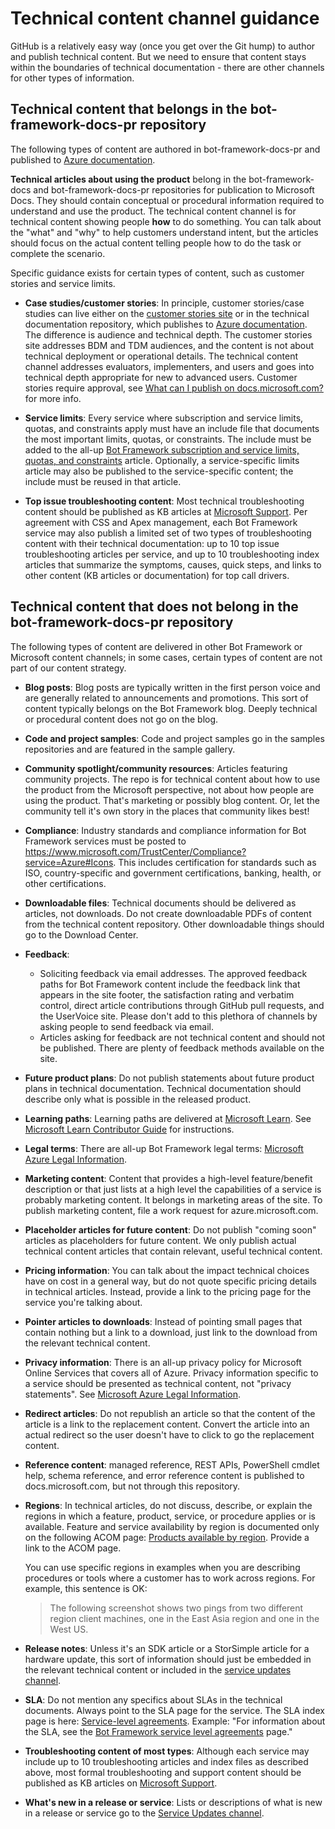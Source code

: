 # Technical content channel guidance

GitHub is a relatively easy way (once you get over the Git hump) to author and publish technical content. But we need to ensure that content stays within the boundaries of technical documentation - there are other channels for other types of information.

## Technical content that belongs in the bot-framework-docs-pr repository

The following types of content are authored in bot-framework-docs-pr and published to [Azure documentation](https://docs.microsoft.com/azure).

**Technical articles about using the product** belong in the bot-framework-docs and bot-framework-docs-pr repositories for publication to Microsoft Docs. They should contain conceptual or procedural information required to understand and use the product. The technical content channel is for technical content showing people **how** to do something. You can talk about the "what" and "why" to help customers understand intent, but the articles should focus on the actual content telling people how to do the task or complete the scenario.

Specific guidance exists for certain types of content, such as customer stories and service limits.

* **Case studies/customer stories**: In principle, customer stories/case studies can live either on the [customer stories site](https://customers.microsoft.com/) or in the technical documentation repository, which publishes to [Azure documentation](https://docs.microsoft.com/azure). The difference is audience and technical depth. The customer stories site addresses BDM and TDM audiences, and the content is not about technical deployment or operational details. The technical content channel addresses evaluators, implementers, and users and goes into technical depth appropriate for new to advanced users. Customer stories require approval, see [What can I publish on docs.microsoft.com?](https://review.docs.microsoft.com/help/contribute/contribute-get-started-channel-guidance?branch=main) for more info.

* **Service limits**: Every service where subscription and service limits, quotas, and constraints apply must have an include file that documents the most important limits, quotas, or constraints. The include must be added to the all-up [Bot Framework subscription and service limits, quotas, and constraints](https://docs.microsoft.com/azure/azure-subscription-service-limits) article. Optionally, a service-specific limits article may also be published to the service-specific content; the include must be reused in that article.

* **Top issue troubleshooting content**: Most technical troubleshooting content should be published as KB articles at [Microsoft Support](https://support.microsoft.com/). Per agreement with CSS and Apex management, each Bot Framework service may also publish a limited set of two types of troubleshooting content with their technical documentation: up to 10 top issue troubleshooting articles per service, and up to 10 troubleshooting index articles that summarize the symptoms, causes, quick steps, and links to other content (KB articles or documentation) for top call drivers.

## Technical content that does not belong in the bot-framework-docs-pr repository

The following types of content are delivered in other Bot Framework or Microsoft content channels; in some cases, certain types of content are not part of our content strategy.

* **Blog posts**: Blog posts are typically written in the first person voice and are generally related to announcements and promotions. This sort of content typically belongs on the Bot Framework blog. Deeply technical or procedural content does not go on the blog.

* **Code and project samples**: Code and project samples go in the samples repositories and are featured in the sample gallery.

* **Community spotlight/community resources**: Articles featuring community projects. The repo is for technical content about how to use the product from the Microsoft perspective, not about how people are using the product. That's marketing or possibly blog content. Or, let the community tell it's own story in the places that community likes best!

* **Compliance**: Industry standards and compliance information for Bot Framework services must be posted to https://www.microsoft.com/TrustCenter/Compliance?service=Azure#Icons. This includes certification for standards such as ISO, country-specific and government certifications, banking, health, or other certifications.

* **Downloadable files**: Technical documents should be delivered as articles, not downloads. Do not create downloadable PDFs of content from the technical content repository. Other downloadable things should go to the Download Center.

* **Feedback**:
  * Soliciting feedback via email addresses. The approved feedback paths for Bot Framework content include the feedback link that appears in the site footer, the satisfaction rating and verbatim control, direct article contributions through GitHub pull requests, and the UserVoice site. Please don't add to this plethora of channels by asking people to send feedback via email.
  * Articles asking for feedback are not technical content and should not be published. There are plenty of feedback methods available on the site.

* **Future product plans**: Do not publish statements about future product plans in technical documentation. Technical documentation should describe only what is possible in the released product.

* **Learning paths**: Learning paths are delivered at [Microsoft Learn](https://docs.microsoft.com/training/). See [Microsoft Learn Contributor Guide](https://review.docs.microsoft.com/help/learn/?branch=main) for instructions.

* **Legal terms**: There are all-up Bot Framework legal terms: [Microsoft Azure Legal Information](https://azure.microsoft.com/support/legal/).

* **Marketing content**: Content that provides a high-level feature/benefit description or that just lists at a high level the capabilities of a service is probably marketing content. It belongs in marketing areas of the site. To publish marketing content, file a work request for azure.microsoft.com.

* **Placeholder articles for future content**: Do not publish "coming soon" articles as placeholders for future content. We only publish actual technical content articles that contain relevant, useful technical content.

* **Pricing information**: You can talk about the impact technical choices have on cost in a general way, but do not quote specific pricing details in technical articles. Instead, provide a link to the pricing page for the service you're talking about.

* **Pointer articles to downloads**: Instead of pointing small pages that contain nothing but a link to a download, just link to the download from the relevant technical content.

* **Privacy information**: There is an all-up privacy policy for Microsoft Online Services that covers all of Azure. Privacy information specific to a service should be presented as technical content, not "privacy statements". See [Microsoft Azure Legal Information](https://azure.microsoft.com/support/legal/).

* **Redirect articles**:  Do not republish an article so that the content of the article is a link to the replacement content. Convert the article into an actual redirect so the user doesn't have to click to go the replacement content.

* **Reference content**: managed reference, REST APIs, PowerShell cmdlet help, schema reference, and error reference content is published to docs.microsoft.com, but not through this repository.

* **Regions**: In technical articles, do not discuss, describe, or explain the regions in which a feature, product, service, or procedure applies or is available. Feature and service availability by region is documented only on the following ACOM page: [Products available by region](https://azure.microsoft.com/regions/services/). Provide a link to the ACOM page.

  You can use specific regions in examples when you are describing procedures or tools where a customer has to work across regions. For example, this sentence is OK:

  > The following screenshot shows two pings from two different region client machines, one in the East Asia region and one in the West US.

* **Release notes**: Unless it's an SDK article or a StorSimple article for a hardware update, this sort of information should just be embedded in the relevant technical content or included in the [service updates channel](https://azure.microsoft.com/updates/).

* **SLA**: Do not mention any specifics about SLAs in the technical documents. Always point to the SLA page for the service. The SLA index page is here: [Service-level agreements](https://azure.microsoft.com/support/legal/sla/). Example: "For information about the SLA, see the [Bot Framework service level agreements](https://azure.microsoft.com/support/legal/sla/) page."

* **Troubleshooting content of most types**: Although each service may include up to 10 troubleshooting articles and index files as described above, most formal troubleshooting and support content should be published as KB articles on [Microsoft Support](https://support.microsoft.com).

* **What's new in a release or service**:  Lists or descriptions of what is new in a release or service go to the [Service Updates channel](https://azure.microsoft.com/updates/).
